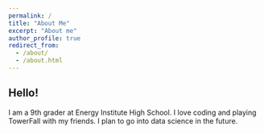 ```yaml
---
permalink: /
title: "About Me"
excerpt: "About me"
author_profile: true
redirect_from: 
  - /about/
  - /about.html
---
```


## Hello!
I am a 9th grader at Energy Institute High School. I love coding and playing TowerFall with my friends. I plan to go into data science in the future.
